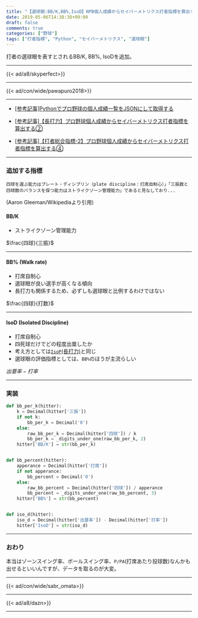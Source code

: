 ```yaml
---
title: "【選球眼:BB/K,BB%,IsoD】NPB個人成績からセイバーメトリクス打者指標を算出する③"
date: 2019-05-06T14:38:38+09:00
draft: false
comments: true
categories: ["野球"]
tags: ["打者指標", "Python", "セイバーメトリクス", "選球眼"]
---
```


打者の選球眼を表すとされるBB/K, BB%, IsoDを追加。

<!--more-->

---

{{< ad/a8/skyperfect>}}

---

{{< ad/con/wide/pawapuro2018>}}

---

- [[参考記事]Pythonでプロ野球の個人成績一覧をJSONにして取得する](https://www.ted027.com/post/python-personal-records)

- [[参考記事]【長打力】プロ野球個人成績からセイバーメトリクス打者指標を算出する②](https://www.ted027.com/post/sabr-3)

- [[参考記事]【打者総合指標-2】プロ野球個人成績からセイバーメトリクス打者指標を算出する④](https://www.ted027.com/post/sabr-5)

---

### 追加する指標

`四球を選ぶ能力はプレート・ディシプリン（plate discipline：打席自制心）」「三振数と四球数のバランスを保つ能力はストライクゾーン管理能力」であると見なしており...`

(Aaron Gleeman/Wikipediaより引用)

#### BB/K

- ストライクゾーン管理能力

$\frac{四球}{三振}$

---

#### BB% (Walk rate)

- 打席自制心
- 選球眼が良い選手が高くなる傾向
- 長打力も関係するため、必ずしも選球眼と比例するわけではない

$\frac{四球}{打数}$

---

#### IsoD (Isolated Discipline)

- 打席自制心
- 四死球だけでどの程度出塁したか
- 考え方としては[`IsoP`(長打力)](https://www.ted027.com/post/sabr-3)と同じ
- 選球眼の評価指標としては、`BB%`のほうが主流らしい

$出塁率 - 打率$

---

### 実装

```py:sabr.py
def bb_per_k(hitter):
    k = Decimal(hitter['三振'])
    if not k:
        bb_per_k = Decimal('0')
    else:
        raw_bb_per_k = Decimal(hitter['四球']) / k
        bb_per_k = _digits_under_one(raw_bb_per_k, 2)
    hitter['BB/K'] = str(bb_per_k)


def bb_percent(hitter):
    apperance = Decimal(hitter['打席'])
    if not apperance:
        bb_percent = Decimal('0')
    else:
        raw_bb_percent = Decimal(hitter['四球']) / apperance
        bb_percent = _digits_under_one(raw_bb_percent, 3)
    hitter['BB%'] = str(bb_percent)


def iso_d(hitter):
    iso_d = Decimal(hitter['出塁率']) - Decimal(hitter['打率'])
    hitter['IsoD'] = str(iso_d)
```

---

### おわり

本当はゾーンスイング率、ボールスイング率、`P/PA`(打席あたり投球数)なんかも出せるといいんですが、データを取るのが大変。

---

{{< ad/con/wide/sabr_omata>}}

---

{{< ad/a8/dazn>}}

---
